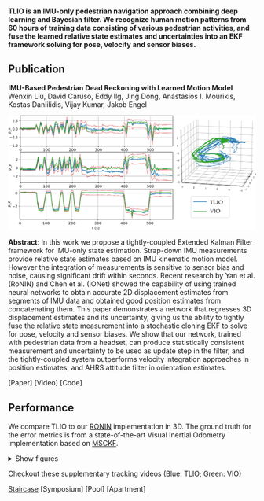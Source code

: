 #### TLIO is an IMU-only pedestrian navigation approach combining deep learning and Bayesian filter. We recognize human motion patterns from 60 hours of training data consisting of various pedestrian activities, and fuse the learned relative state estimates and uncertainties into an EKF framework solving for pose, velocity and sensor biases.

## Publication

**IMU-Based Pedestrian Dead Reckoning with Learned Motion Model** \
Wenxin Liu, David Caruso, Eddy Ilg, Jing Dong, Anastasios I. Mourikis, Kostas Daniilidis, Vijay Kumar, Jakob Engel

<p align="center">
  <img width="700" src=images/IntroductionTrajAfterReview.png>
</p>

**Abstract**: In this work we propose a tightly-coupled Extended Kalman Filter framework for IMU-only state estimation. Strap-down IMU measurements provide relative state estimates based on IMU kinematic motion model. However the integration of measurements is sensitive to sensor bias and noise, causing significant drift within seconds. Recent research by Yan et al. (RoNIN) and Chen et al. (IONet) showed the capability of using trained neural networks to obtain accurate 2D displacement estimates from segments of IMU data and obtained good position estimates from concatenating them. This paper demonstrates a network that regresses 3D displacement estimates and its uncertainty, giving us the ability to tightly fuse the relative state measurement into a stochastic cloning EKF to solve for pose, velocity and sensor biases. We show that our network, trained with pedestrian data from a headset, can produce statistically consistent measurement and uncertainty to be used as update step in the filter, and the tightly-coupled system outperforms velocity integration approaches in position estimates, and AHRS attitude filter in orientation estimates.

[Paper]
[Video]
[Code]


## Performance

We compare TLIO to our [RONIN](https://ronin.cs.sfu.ca/) implementation in 3D. The ground truth for the error metrics is from a state-of-the-art Visual Inertial Odometry implementation based on [MSCKF](https://www-users.cs.umn.edu/~stergios/papers/ICRA07-MSCKF.pdf). 

<details>
  <summary> Show figures </summary>
  
  Accurate bias estimates from the filter result in better orientation estimates than AHRS attitude filter. RONIN uses AHRS rotation while TLIO estimates the rotation as part of the state. TLIO also obtains better position estimates.
  ![system-perf](images/system-perf.png)
  
  This image shows sample trajectories in 2D. 3.a and 3.b are failure cases of side-stepping and rolling on a chair.
  ![exam-traj](images/examplesTraj2.png)
  
</details>

Checkout these supplementary tracking videos (Blue: TLIO; Green: VIO)

[Staircase](https://drive.google.com/open?id=1NIZilMaIGx05EUPfztoMxiR2g8P3C0TM)
[Symposium]
[Pool]
[Apartment]








